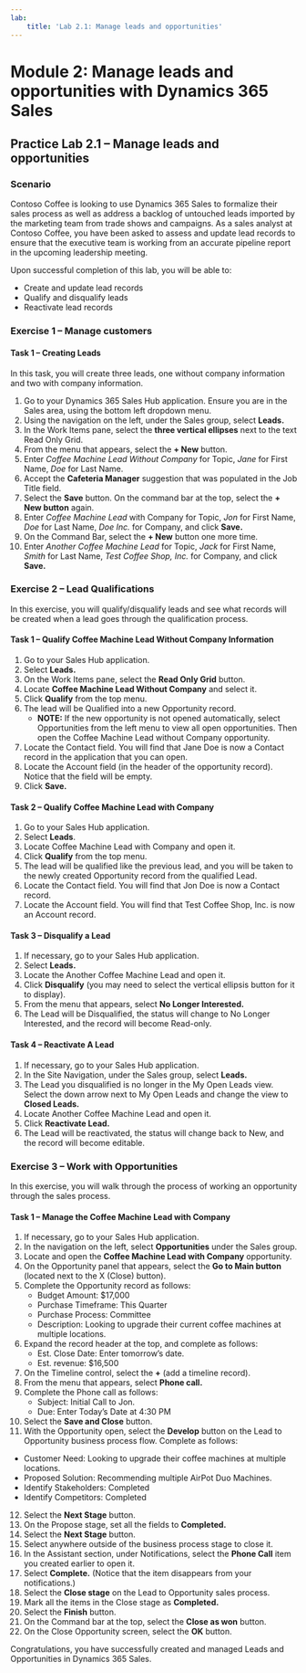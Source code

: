 ```yaml
---
lab:
    title: 'Lab 2.1: Manage leads and opportunities'
---
```


# Module 2: Manage leads and opportunities with Dynamics 365 Sales

## Practice Lab 2.1 – Manage leads and opportunities

### Scenario
Contoso Coffee is looking to use Dynamics 365 Sales to formalize their sales process as well as address a backlog of untouched leads imported by the marketing team from trade shows and campaigns. As a sales analyst at Contoso Coffee, you have been asked to assess and update lead records to ensure that the executive team is working from an accurate pipeline report in the upcoming leadership meeting.

Upon successful completion of this lab, you will be able to:
- Create and update lead records
- Qualify and disqualify leads
- Reactivate lead records

### Exercise 1 – Manage customers

#### Task 1 – Creating Leads
In this task, you will create three leads, one without company information and two with company information.
1. Go to your Dynamics 365 Sales Hub application. Ensure you are in the Sales area, using the bottom left dropdown menu.
2. Using the navigation on the left, under the Sales group, select **Leads.**
3. In the Work Items pane, select the **three vertical ellipses** next to the text Read Only Grid.
4. From the menu that appears, select the **+ New** button.
5. Enter *Coffee Machine Lead Without Company* for Topic, *Jane* for First Name, *Doe* for Last Name.
6. Accept the **Cafeteria Manager** suggestion that was populated in the Job Title field.
7. Select the **Save** button. On the command bar at the top, select the **+ New button** again.
8. Enter *Coffee Machine Lead* with Company for Topic, *Jon* for First Name, *Doe* for Last Name, *Doe Inc.* for Company, and click **Save.**
9. On the Command Bar, select the **+ New** button one more time.
10. Enter *Another Coffee Machine Lead* for Topic, *Jack* for First Name, *Smith* for Last Name, *Test Coffee Shop, Inc.* for Company, and click **Save.**

### Exercise 2 – Lead Qualifications
In this exercise, you will qualify/disqualify leads and see what records will be created when a lead goes through the qualification process.

#### Task 1 – Qualify Coffee Machine Lead Without Company Information
1. Go to your Sales Hub application.
2. Select **Leads.**
3. On the Work Items pane, select the **Read Only Grid** button.
4. Locate **Coffee Machine Lead Without Company** and select it.
5. Click **Qualify** from the top menu.
6. The lead will be Qualified into a new Opportunity record.
   - **NOTE:** If the new opportunity is not opened automatically, select Opportunities from the left menu to view all open opportunities. Then open the Coffee Machine Lead without Company opportunity.
7. Locate the Contact field. You will find that Jane Doe is now a Contact record in the application that you can open.
8. Locate the Account field (in the header of the opportunity record). Notice that the field will be empty.
9. Click **Save.**

#### Task 2 – Qualify Coffee Machine Lead with Company
1. Go to your Sales Hub application.
2. Select **Leads**.
3. Locate Coffee Machine Lead with Company and open it.
4. Click **Qualify** from the top menu.
5. The lead will be qualified like the previous lead, and you will be taken to the newly created Opportunity record from the qualified Lead.
6. Locate the Contact field. You will find that Jon Doe is now a Contact record.
7. Locate the Account field. You will find that Test Coffee Shop, Inc. is now an Account record.

#### Task 3 – Disqualify a Lead
1. If necessary, go to your Sales Hub application.
2. Select **Leads.**
3. Locate the Another Coffee Machine Lead and open it.
4. Click **Disqualify** (you may need to select the vertical ellipsis button for it to display).
5. From the menu that appears, select **No Longer Interested.**
6. The Lead will be Disqualified, the status will change to No Longer Interested, and the record will become Read-only.

#### Task 4 – Reactivate A Lead
1. If necessary, go to your Sales Hub application.
2. In the Site Navigation, under the Sales group, select **Leads.**
3. The Lead you disqualified is no longer in the My Open Leads view. Select the down arrow next to My Open Leads and change the view to **Closed Leads.**
4. Locate Another Coffee Machine Lead and open it.
5. Click **Reactivate Lead.**
6. The Lead will be reactivated, the status will change back to New, and the record will become editable.

### Exercise 3 – Work with Opportunities
In this exercise, you will walk through the process of working an opportunity through the sales process.

#### Task 1 – Manage the Coffee Machine Lead with Company
1. If necessary, go to your Sales Hub application.
2. In the navigation on the left, select **Opportunities** under the Sales group.
3. Locate and open the **Coffee Machine Lead with Company** opportunity.
4. On the Opportunity panel that appears, select the **Go to Main button** (located next to the X (Close) button).
5. Complete the Opportunity record as follows:
   - Budget Amount: $17,000
   - Purchase Timeframe: This Quarter
   - Purchase Process: Committee
   - Description: Looking to upgrade their current coffee machines at multiple locations.
6. Expand the record header at the top, and complete as follows:
   - Est. Close Date: Enter tomorrow’s date.
   - Est. revenue: $16,500
7. On the Timeline control, select the **+** (add a timeline record).
8. From the menu that appears, select **Phone call.**
9. Complete the Phone call as follows:
   - Subject: Initial Call to Jon.
   - Due: Enter Today’s Date at 4:30 PM
10. Select the **Save and Close** button.
11. With the Opportunity open, select the **Develop** button on the Lead to Opportunity business process flow. Complete as follows:
   - Customer Need: Looking to upgrade their coffee machines at multiple locations.
   - Proposed Solution: Recommending multiple AirPot Duo Machines.
   - Identify Stakeholders: Completed
   - Identify Competitors: Completed
12. Select the **Next Stage** button.
13. On the Propose stage, set all the fields to **Completed.**
14. Select the **Next Stage** button.
15. Select anywhere outside of the business process stage to close it.
16. In the Assistant section, under Notifications, select the **Phone Call** item you created earlier to open it.
17. Select **Complete.** (Notice that the item disappears from your notifications.)
18. Select the **Close stage** on the Lead to Opportunity sales process.
19. Mark all the items in the Close stage as **Completed.**
20. Select the **Finish** button.
21. On the Command bar at the top, select the **Close as won** button.
22. On the Close Opportunity screen, select the **OK** button.

Congratulations, you have successfully created and managed Leads and Opportunities in Dynamics 365 Sales.
